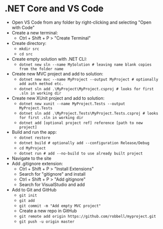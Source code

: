 # .NET Core and VS Code

* Open VS Code from any folder by right-clicking and selecting "Open with Code"
* Create a new terminal:
    * Ctrl + Shift + P > "Create Terminal"
* Create directory:
    * `mkdir src`
    * `cd src`
* Create empty solution with .NET CLI:
    * `dotnet new sln --name MySolution # leaving name blank copies from the folder name`
* Create new MVC project and add to solution:
    * `dotnet new mvc --name MyProject --output MyProject # optionally add auth method etc.`
    * `dotnet sln add .\MyProject\MyProject.csproj # looks for first .sln in working dir`
* Create new XUnit project and add to solution:
    * `dotnet new xunit --name MyProject.Tests --output MyProject.Tests`
    * `dotnet sln add .\MyProject.Tests\MyProject.Tests.csproj # looks for first .sln in working dir`
    * `dotnet add [optional project ref] reference [path to new project]`
* Build and run the app:
    * `dotnet restore`
    * `dotnet build # optionally add --configuration Release/Debug`
    * `cd MyProject`
    * `dotnet run # add --no-build to use already built project`
* Navigate to the site
* Add .gitignore extension:
    * Ctrl + Shift + P > "Install Extensions"
    * Search for "gitignore" and install
    * Ctrl + Shift + P > "Add gitignore"
    * Search for VisualStudio and add
* Add to Git and GitHub
    * `git init`
    * `git add`
    * `git commit -m "Add empty MVC project"`
    * Create a new repo in GitHub
    * `git remote add origin https://github.com/robbell/myproject.git`
    * `git push -u origin master`
